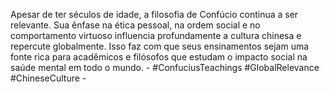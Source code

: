 Apesar de ter séculos de idade, a filosofia de Confúcio continua a ser relevante. Sua ênfase na ética pessoal, na ordem social e no comportamento virtuoso influencia profundamente a cultura chinesa e repercute globalmente. Isso faz com que seus ensinamentos sejam uma fonte rica para acadêmicos e filósofos que estudam o impacto social na saúde mental em todo o mundo. - #ConfuciusTeachings #GlobalRelevance #ChineseCulture - 